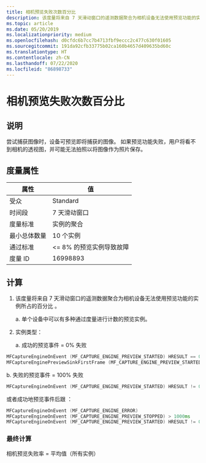 ```yaml
---
title: 相机预览失败次数百分比
description: 该度量将来自 7 天滑动窗口的遥测数据聚合为相机设备无法使用预览功能的实例所占的百分比
ms.topic: article
ms.date: 05/20/2019
ms.localizationpriority: medium
ms.openlocfilehash: d0cfdc6b7cc7b4713fbf9eccc2c477c630f01605
ms.sourcegitcommit: 191da92cfb33775b02ca160b4657d409635bd60c
ms.translationtype: HT
ms.contentlocale: zh-CN
ms.lasthandoff: 07/22/2020
ms.locfileid: "86898733"
---
```

# <a name="percent-of-camera-preview-failures"></a>相机预览失败次数百分比

## <a name="description"></a>说明

尝试捕获图像时，设备可预览即将捕获的图像。 如果预览功能失败，用户将看不到相机的透视图，并可能无法拍照以将图像作为照片保存。

## <a name="measure-attributes"></a>度量属性

|属性|值|
|----|----|
|受众 |Standard|
|时间段 |7 天滑动窗口|
|度量标准 |实例的聚合|
|最小总体数量 |10 个实例|
|通过标准 |<= 8% 的预览实例导致故障|
|度量 ID |16998893|

## <a name="calculation"></a>计算

1. 该度量将来自 7 天滑动窗口的遥测数据聚合为相机设备无法使用预览功能的实例所占的百分比  。

   a. 单个设备中可以有多种通过度量进行计数的预览实例。

2. 实例类型：

   a. 成功的预览事件 = 0% 失败 

```cpp
MFCaptureEngineOnEvent (MF_CAPTURE_ENGINE_PREVIEW_STARTED) HRESULT == 0
MFCaptureEnginePreviewSinkFirstFrame (MF_CAPTURE_ENGINE_PREVIEW_STARTED)
```

   b. 失败的预览事件 = 100% 失败 

```cpp
MFCaptureEngineOnEvent (MF_CAPTURE_ENGINE_PREVIEW_STARTED) HRESULT != 0
```

或者成功地预览事件后跟  ：

```cpp
MFCaptureEngineOnEvent (MF_CAPTURE_ENGINE_ERROR)
MFCaptureEngineOnEvent (MF_CAPTURE_ENGINE_PREVIEW_STOPPED) > 1000ms
MFCaptureEngineOnEvent (MF_CAPTURE_ENGINE_PREVIEW_STARTED) HRESULT != 0
```

### <a name="final-calculation"></a>最终计算

相机预览失败率 = 平均值（所有实例） 
